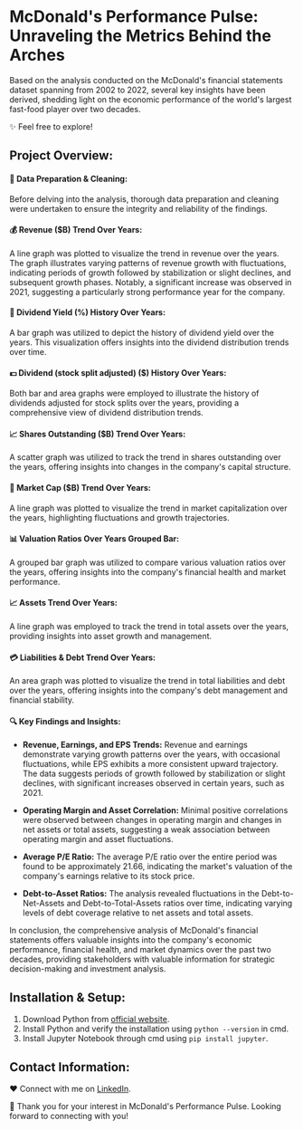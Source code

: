 # McDonald's Performance Pulse: Unraveling the Metrics Behind the Arches

Based on the analysis conducted on the McDonald's financial statements dataset spanning from 2002 to 2022, several key insights have been derived, shedding light on the economic performance of the world's largest fast-food player over two decades.

✨ Feel free to explore!

## Project Overview:

#### 🧹 Data Preparation & Cleaning:

Before delving into the analysis, thorough data preparation and cleaning were undertaken to ensure the integrity and reliability of the findings.

#### 💰 Revenue ($B) Trend Over Years:

A line graph was plotted to visualize the trend in revenue over the years. The graph illustrates varying patterns of revenue growth with fluctuations, indicating periods of growth followed by stabilization or slight declines, and subsequent growth phases. Notably, a significant increase was observed in 2021, suggesting a particularly strong performance year for the company.

#### 💸 Dividend Yield (%) History Over Years:

A bar graph was utilized to depict the history of dividend yield over the years. This visualization offers insights into the dividend distribution trends over time.

#### 💵 Dividend (stock split adjusted) ($) History Over Years:

Both bar and area graphs were employed to illustrate the history of dividends adjusted for stock splits over the years, providing a comprehensive view of dividend distribution trends.

#### 📈 Shares Outstanding ($B) Trend Over Years:

A scatter graph was utilized to track the trend in shares outstanding over the years, offering insights into changes in the company's capital structure.

#### 💼 Market Cap ($B) Trend Over Years:

A line graph was plotted to visualize the trend in market capitalization over the years, highlighting fluctuations and growth trajectories.

#### 📊 Valuation Ratios Over Years Grouped Bar:

A grouped bar graph was utilized to compare various valuation ratios over the years, offering insights into the company's financial health and market performance.

#### 📈 Assets Trend Over Years:

A line graph was employed to track the trend in total assets over the years, providing insights into asset growth and management.

#### 💳 Liabilities & Debt Trend Over Years:

An area graph was plotted to visualize the trend in total liabilities and debt over the years, offering insights into the company's debt management and financial stability.

#### 🔍 Key Findings and Insights:

- **Revenue, Earnings, and EPS Trends:** Revenue and earnings demonstrate varying growth patterns over the years, with occasional fluctuations, while EPS exhibits a more consistent upward trajectory. The data suggests periods of growth followed by stabilization or slight declines, with significant increases observed in certain years, such as 2021.

- **Operating Margin and Asset Correlation:** Minimal positive correlations were observed between changes in operating margin and changes in net assets or total assets, suggesting a weak association between operating margin and asset fluctuations.

- **Average P/E Ratio:** The average P/E ratio over the entire period was found to be approximately 21.66, indicating the market's valuation of the company's earnings relative to its stock price.

- **Debt-to-Asset Ratios:** The analysis revealed fluctuations in the Debt-to-Net-Assets and Debt-to-Total-Assets ratios over time, indicating varying levels of debt coverage relative to net assets and total assets.

In conclusion, the comprehensive analysis of McDonald's financial statements offers valuable insights into the company's economic performance, financial health, and market dynamics over the past two decades, providing stakeholders with valuable information for strategic decision-making and investment analysis.

## Installation & Setup:

1. Download Python from [official website](https://www.python.org/downloads/).
2. Install Python and verify the installation using `python --version` in cmd.
3. Install Jupyter Notebook through cmd using `pip install jupyter`.

## Contact Information:

❤️ Connect with me on [LinkedIn](#insert_linkedin_profile_link_here). 

🌟 Thank you for your interest in McDonald's Performance Pulse. Looking forward to connecting with you!
